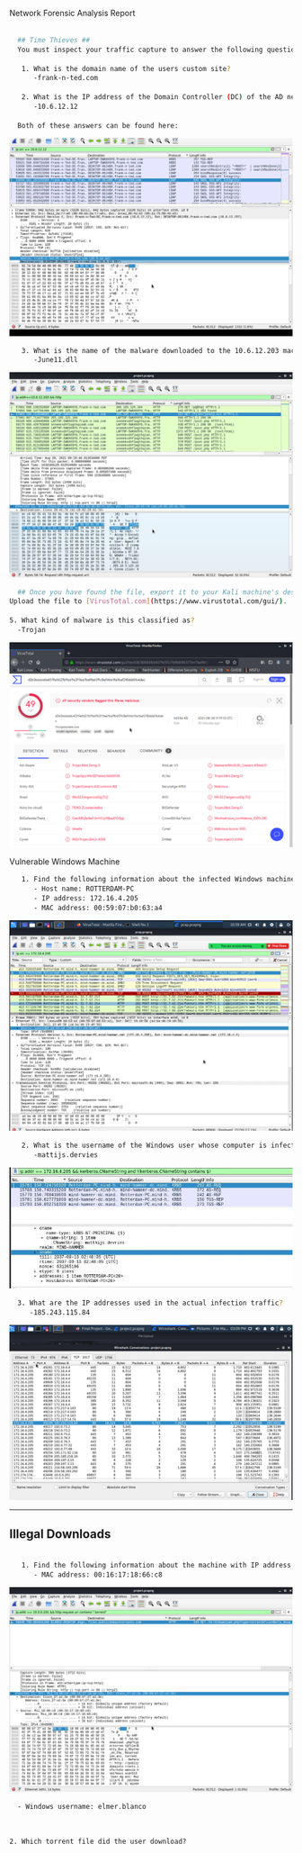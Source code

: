  Network Forensic Analysis Report


```bash

  ## Time Thieves ##
  You must inspect your traffic capture to answer the following questions:

   1. What is the domain name of the users custom site?
      -frank-n-ted.com

   2. What is the IP address of the Domain Controller (DC) of the AD network?
      -10.6.12.12

  Both of these answers can be found here:
```
 ![LDAP2](Images/LDAPAD2.png)
 
```bash
   3. What is the name of the malware downloaded to the 10.6.12.203 machine?
      -June11.dll
```
 ![GETREQ](Images/getrequest.png)
 
 ```bash
   ## Once you have found the file, export it to your Kali machine's desktop. ##
Upload the file to [VirusTotal.com](https://www.virustotal.com/gui/). 

5. What kind of malware is this classified as?
   -Trojan
```
 ![VT](Images/virustotal.png)

 Vulnerable Windows Machine

```bash
   1. Find the following information about the infected Windows machine:
      - Host name: ROTTERDAM-PC
      - IP address: 172.16.4.205
      - MAC address: 00:59:07:b0:63:a4
```
 ![ROTT](Images/rotterdam.PNG)
    
```bash   
   2. What is the username of the Windows user whose computer is infected?
      -mattijs.dervies
```
 ![CNAME](Images/RotterdamUsername.JPG)
 
 ```bash
   3. What are the IP addresses used in the actual infection traffic?
      -185.243.115.84
 ```
  ![Infect](Images/InfConvo2.png)

---

## Illegal Downloads
```bash

   1. Find the following information about the machine with IP address `10.0.0.201`:
      - MAC address: 00:16:17:18:66:c8
 ```
  ![SRC](Images/trrntsrc.png)
  
      - Windows username: elmer.blanco

```
 

2. Which torrent file did the user download?
